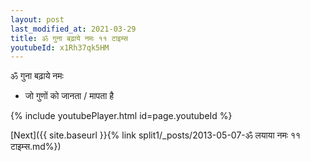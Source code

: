 ```yaml
---
layout: post
last_modified_at: 2021-03-29
title: ॐ गुना बढ़ाये नमः ११ टाइम्स
youtubeId: x1Rh37qk5HM
---
```

 
 
 ॐ गुना बढ़ाये नमः  
 
 -  जो गुणों को जानता / मापता है 
 
  
 
  
 
 
 
 
 
 


{% include youtubePlayer.html id=page.youtubeId %}
 
[Next]({{ site.baseurl }}{% link  split1/_posts/2013-05-07-ॐ लयाया नमः ११ टाइम्स.md%})
 
